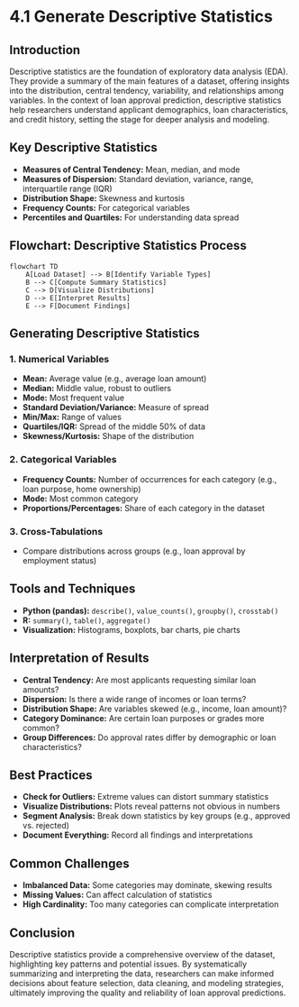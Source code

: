 # 4.1 Generate Descriptive Statistics

## Introduction

Descriptive statistics are the foundation of exploratory data analysis (EDA). They provide a summary of the main features of a dataset, offering insights into the distribution, central tendency, variability, and relationships among variables. In the context of loan approval prediction, descriptive statistics help researchers understand applicant demographics, loan characteristics, and credit history, setting the stage for deeper analysis and modeling.

## Key Descriptive Statistics

- **Measures of Central Tendency:** Mean, median, and mode
- **Measures of Dispersion:** Standard deviation, variance, range, interquartile range (IQR)
- **Distribution Shape:** Skewness and kurtosis
- **Frequency Counts:** For categorical variables
- **Percentiles and Quartiles:** For understanding data spread

## Flowchart: Descriptive Statistics Process

```mermaid
flowchart TD
    A[Load Dataset] --> B[Identify Variable Types]
    B --> C[Compute Summary Statistics]
    C --> D[Visualize Distributions]
    D --> E[Interpret Results]
    E --> F[Document Findings]
```

## Generating Descriptive Statistics

### 1. Numerical Variables
- **Mean:** Average value (e.g., average loan amount)
- **Median:** Middle value, robust to outliers
- **Mode:** Most frequent value
- **Standard Deviation/Variance:** Measure of spread
- **Min/Max:** Range of values
- **Quartiles/IQR:** Spread of the middle 50% of data
- **Skewness/Kurtosis:** Shape of the distribution

### 2. Categorical Variables
- **Frequency Counts:** Number of occurrences for each category (e.g., loan purpose, home ownership)
- **Mode:** Most common category
- **Proportions/Percentages:** Share of each category in the dataset

### 3. Cross-Tabulations
- Compare distributions across groups (e.g., loan approval by employment status)

## Tools and Techniques

- **Python (pandas):** `describe()`, `value_counts()`, `groupby()`, `crosstab()`
- **R:** `summary()`, `table()`, `aggregate()`
- **Visualization:** Histograms, boxplots, bar charts, pie charts

## Interpretation of Results

- **Central Tendency:** Are most applicants requesting similar loan amounts?
- **Dispersion:** Is there a wide range of incomes or loan terms?
- **Distribution Shape:** Are variables skewed (e.g., income, loan amount)?
- **Category Dominance:** Are certain loan purposes or grades more common?
- **Group Differences:** Do approval rates differ by demographic or loan characteristics?

## Best Practices

- **Check for Outliers:** Extreme values can distort summary statistics
- **Visualize Distributions:** Plots reveal patterns not obvious in numbers
- **Segment Analysis:** Break down statistics by key groups (e.g., approved vs. rejected)
- **Document Everything:** Record all findings and interpretations

## Common Challenges

- **Imbalanced Data:** Some categories may dominate, skewing results
- **Missing Values:** Can affect calculation of statistics
- **High Cardinality:** Too many categories can complicate interpretation

## Conclusion

Descriptive statistics provide a comprehensive overview of the dataset, highlighting key patterns and potential issues. By systematically summarizing and interpreting the data, researchers can make informed decisions about feature selection, data cleaning, and modeling strategies, ultimately improving the quality and reliability of loan approval predictions.
